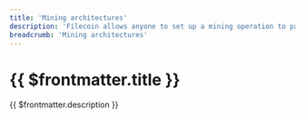 ```yaml
---
title: 'Mining architectures'
description: 'Filecoin allows anyone to set up a mining operation to participate in a global, distributed storage market.'
breadcrumb: 'Mining architectures'
---
```


# {{ $frontmatter.title }}

{{ $frontmatter.description }}

